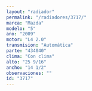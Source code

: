 ```yaml
---
layout: "radiador"
permalink: "/radiadores/3717/"
marca: "Mazda"
modelo: "5"
ano: "2009"
motor: "L4 2.0"
transmision: "Automática"
parte: "434040"
clima: "Con clima"
alto: "25 9/16"
ancho: "14 1/2"
observaciones: ""
id: "3717"
---
```


